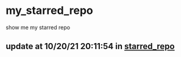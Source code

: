# my_starred_repo
show me my starred repo

update at 10/20/21 20:11:54 in [starred_repo](./index.html)
---


